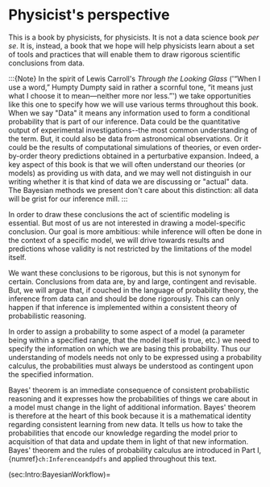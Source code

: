 # Physicist's perspective

This is a book by physicists, for physicists. It is not a data science book _per se_. It is, instead, a book that we hope will help physicists learn about a set of tools and practices that will enable them to draw rigorous scientific conclusions from data. 

:::{Note}
In the spirit of Lewis Carroll's _Through the Looking Glass_ ('“When I use a word,” Humpty Dumpty said in rather a scornful tone, “it means just what I choose it to mean—neither more nor less.”') we take opportunities like this one to specify how we will use various terms throughout this book. When we say "Data" it means any information  used to form a conditional probability that is part of our inference. Data could be the quantitative output of experimental investigations--the most common understanding of the term. But, it could also be data from astronomical observations. Or it could be the results of computational simulations of theories, or even order-by-order theory predictions obtained in a perturbative expansion. Indeed, a key aspect of this book is that we will often understand our theories (or models) as providing us with data, and we may well not distinguish in our writing whether it is that kind of data we are discussing or "actual" data. The Bayesian methods we present don't care about this distinction: all data will be grist for our inference mill. 
:::

In order to draw these conclusions the act of scientific modeling is essential. But most of us are not interested in drawing a model-specific conclusion. Our goal is more ambitious: while inference will often be done in the context of a specific model, we will drive towards results and predictions whose validity is not restricted by the limitations of the model itself. 

We want these conclusions to be rigorous, but this is not synonym for certain. Conclusions from data are, by and large, contingent and revisable. But, we will argue that, if couched in the language of probability theory, the inference from data can and should be done rigorously. This can only happen if that inference is implemented within a consistent theory of probabilistic reasoning.

In order to assign a probability to some aspect of a model (a parameter being within a specified range, that the model itself is true, etc.) we need to specify the information on which we are basing this probability. Thus our understanding of models needs not only to be expressed using a probability calculus, the probabilities must always be understood as contingent upon the specified information. 

Bayes' theorem is an immediate consequence of consistent probabilistic reasoning and it expresses how the probabilities of things we care about in a model must change in the light of additional information. Bayes' theorem is therefore at the heart of this book because it is a mathematical identity regarding consistent learning from new data. It tells us how to take the probabilities that encode our knowledge regarding the model prior to acquisition of that data and update them in light of that new information. Bayes' theorem and the rules of probability calculus are introduced in Part I, {numref}`ch:Inferenceandpdfs` and applied throughout this text. 

(sec:Intro:BayesianWorkflow)=
